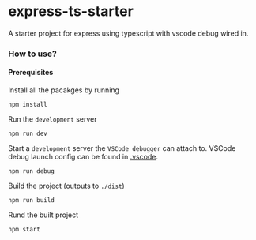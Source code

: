 # express-ts-starter
A starter project for express using typescript with vscode debug wired in. 

### How to use?

#### Prerequisites 

Install all the pacakges by running 
~~~terminal
npm install
~~~

Run the `development` server
~~~terminal
npm run dev
~~~

Start a `development` server the `VSCode debugger` can attach to. VSCode debug launch config can be found in [.vscode](.vscode). 
~~~terminal
npm run debug
~~~

Build the project (outputs to `./dist`)
~~~terminal
npm run build
~~~

Rund the built project
~~~terminal
npm start
~~~
